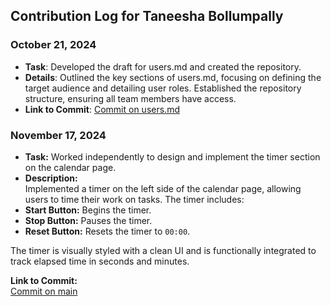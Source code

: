 ## Contribution Log for Taneesha Bollumpally 

### October 21, 2024
- **Task**: Developed the draft for users.md and created the repository.
- **Details**: Outlined the key sections of users.md, focusing on defining the target audience and detailing user roles. Established the repository structure, ensuring all team members have access.
- **Link to Commit**: [Commit on users.md](https://github.com/tannneer/CS326-GroupProject/blob/main/team/markdowns/users.md)
  
### November 17, 2024  
- **Task:** Worked independently to design and implement the timer section on the calendar page.  
- **Description:**  
Implemented a timer on the left side of the calendar page, allowing users to time their work on tasks. The timer includes:  
- **Start Button:** Begins the timer.  
- **Stop Button:** Pauses the timer.  
- **Reset Button:** Resets the timer to `00:00`.  

The timer is visually styled with a clean UI and is functionally integrated to track elapsed time in seconds and minutes.  

**Link to Commit:**  
[Commit on main](https://github.com/tannneer/CS326-GroupProject/blob/main/team/markdowns/users.md)
  
